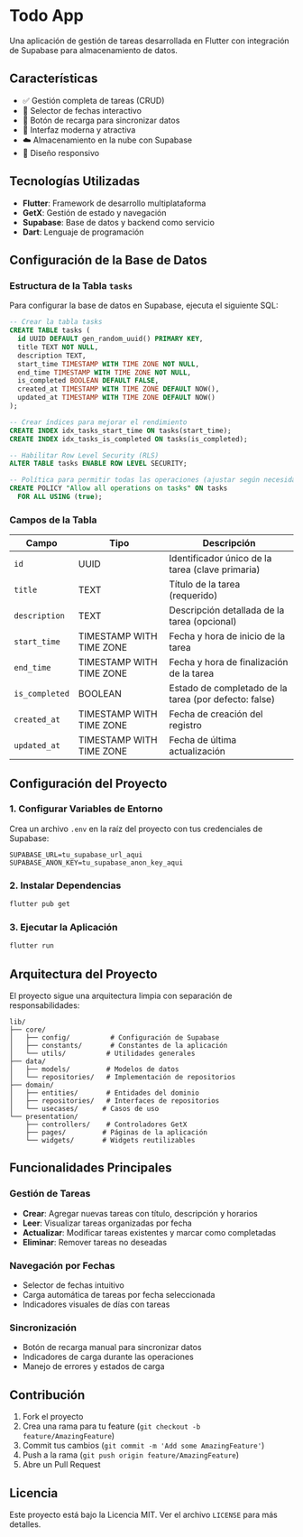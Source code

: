 # Todo App

Una aplicación de gestión de tareas desarrollada en Flutter con integración de Supabase para almacenamiento de datos.

## Características

- ✅ Gestión completa de tareas (CRUD)
- 📅 Selector de fechas interactivo
- 🔄 Botón de recarga para sincronizar datos
- 🎨 Interfaz moderna y atractiva
- ☁️ Almacenamiento en la nube con Supabase
- 📱 Diseño responsivo

## Tecnologías Utilizadas

- **Flutter**: Framework de desarrollo multiplataforma
- **GetX**: Gestión de estado y navegación
- **Supabase**: Base de datos y backend como servicio
- **Dart**: Lenguaje de programación

## Configuración de la Base de Datos

### Estructura de la Tabla `tasks`

Para configurar la base de datos en Supabase, ejecuta el siguiente SQL:

```sql
-- Crear la tabla tasks
CREATE TABLE tasks (
  id UUID DEFAULT gen_random_uuid() PRIMARY KEY,
  title TEXT NOT NULL,
  description TEXT,
  start_time TIMESTAMP WITH TIME ZONE NOT NULL,
  end_time TIMESTAMP WITH TIME ZONE NOT NULL,
  is_completed BOOLEAN DEFAULT FALSE,
  created_at TIMESTAMP WITH TIME ZONE DEFAULT NOW(),
  updated_at TIMESTAMP WITH TIME ZONE DEFAULT NOW()
);

-- Crear índices para mejorar el rendimiento
CREATE INDEX idx_tasks_start_time ON tasks(start_time);
CREATE INDEX idx_tasks_is_completed ON tasks(is_completed);

-- Habilitar Row Level Security (RLS)
ALTER TABLE tasks ENABLE ROW LEVEL SECURITY;

-- Política para permitir todas las operaciones (ajustar según necesidades de seguridad)
CREATE POLICY "Allow all operations on tasks" ON tasks
  FOR ALL USING (true);
```

### Campos de la Tabla

| Campo | Tipo | Descripción |
|-------|------|-------------|
| `id` | UUID | Identificador único de la tarea (clave primaria) |
| `title` | TEXT | Título de la tarea (requerido) |
| `description` | TEXT | Descripción detallada de la tarea (opcional) |
| `start_time` | TIMESTAMP WITH TIME ZONE | Fecha y hora de inicio de la tarea |
| `end_time` | TIMESTAMP WITH TIME ZONE | Fecha y hora de finalización de la tarea |
| `is_completed` | BOOLEAN | Estado de completado de la tarea (por defecto: false) |
| `created_at` | TIMESTAMP WITH TIME ZONE | Fecha de creación del registro |
| `updated_at` | TIMESTAMP WITH TIME ZONE | Fecha de última actualización |

## Configuración del Proyecto

### 1. Configurar Variables de Entorno

Crea un archivo `.env` en la raíz del proyecto con tus credenciales de Supabase:

```env
SUPABASE_URL=tu_supabase_url_aqui
SUPABASE_ANON_KEY=tu_supabase_anon_key_aqui
```

### 2. Instalar Dependencias

```bash
flutter pub get
```

### 3. Ejecutar la Aplicación

```bash
flutter run
```

## Arquitectura del Proyecto

El proyecto sigue una arquitectura limpia con separación de responsabilidades:

```
lib/
├── core/
│   ├── config/          # Configuración de Supabase
│   ├── constants/       # Constantes de la aplicación
│   └── utils/          # Utilidades generales
├── data/
│   ├── models/         # Modelos de datos
│   └── repositories/   # Implementación de repositorios
├── domain/
│   ├── entities/       # Entidades del dominio
│   ├── repositories/   # Interfaces de repositorios
│   └── usecases/      # Casos de uso
└── presentation/
    ├── controllers/    # Controladores GetX
    ├── pages/         # Páginas de la aplicación
    └── widgets/       # Widgets reutilizables
```

## Funcionalidades Principales

### Gestión de Tareas
- **Crear**: Agregar nuevas tareas con título, descripción y horarios
- **Leer**: Visualizar tareas organizadas por fecha
- **Actualizar**: Modificar tareas existentes y marcar como completadas
- **Eliminar**: Remover tareas no deseadas

### Navegación por Fechas
- Selector de fechas intuitivo
- Carga automática de tareas por fecha seleccionada
- Indicadores visuales de días con tareas

### Sincronización
- Botón de recarga manual para sincronizar datos
- Indicadores de carga durante las operaciones
- Manejo de errores y estados de carga

## Contribución

1. Fork el proyecto
2. Crea una rama para tu feature (`git checkout -b feature/AmazingFeature`)
3. Commit tus cambios (`git commit -m 'Add some AmazingFeature'`)
4. Push a la rama (`git push origin feature/AmazingFeature`)
5. Abre un Pull Request

## Licencia

Este proyecto está bajo la Licencia MIT. Ver el archivo `LICENSE` para más detalles.
